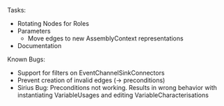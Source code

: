 Tasks:
- Rotating Nodes for Roles
- Parameters
  - Move edges to new AssemblyContext representations
- Documentation

Known Bugs:
- Support for filters on EventChannelSinkConnectors
- Prevent creation of invalid edges (-> preconditions)
- Sirius Bug: Preconditions not working. Results in wrong behavior with instantiating VariableUsages and editing VariableCharacterisations
